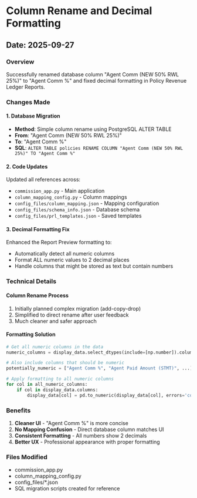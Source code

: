 # Column Rename and Decimal Formatting

## Date: 2025-09-27

### Overview
Successfully renamed database column "Agent Comm (NEW 50% RWL 25%)" to "Agent Comm %" and fixed decimal formatting in Policy Revenue Ledger Reports.

### Changes Made

#### 1. Database Migration
- **Method**: Simple column rename using PostgreSQL ALTER TABLE
- **From**: "Agent Comm (NEW 50% RWL 25%)"
- **To**: "Agent Comm %"
- **SQL**: `ALTER TABLE policies RENAME COLUMN "Agent Comm (NEW 50% RWL 25%)" TO "Agent Comm %"`

#### 2. Code Updates
Updated all references across:
- `commission_app.py` - Main application
- `column_mapping_config.py` - Column mappings
- `config_files/column_mapping.json` - Mapping configuration
- `config_files/schema_info.json` - Database schema
- `config_files/prl_templates.json` - Saved templates

#### 3. Decimal Formatting Fix
Enhanced the Report Preview formatting to:
- Automatically detect all numeric columns
- Format ALL numeric values to 2 decimal places
- Handle columns that might be stored as text but contain numbers

### Technical Details

#### Column Rename Process
1. Initially planned complex migration (add-copy-drop)
2. Simplified to direct rename after user feedback
3. Much cleaner and safer approach

#### Formatting Solution
```python
# Get all numeric columns in the data
numeric_columns = display_data.select_dtypes(include=[np.number]).columns.tolist()

# Also include columns that should be numeric
potentially_numeric = ["Agent Comm %", "Agent Paid Amount (STMT)", ...]

# Apply formatting to all numeric columns
for col in all_numeric_columns:
    if col in display_data.columns:
        display_data[col] = pd.to_numeric(display_data[col], errors='coerce').round(2)
```

### Benefits
1. **Cleaner UI** - "Agent Comm %" is more concise
2. **No Mapping Confusion** - Direct database column matches UI
3. **Consistent Formatting** - All numbers show 2 decimals
4. **Better UX** - Professional appearance with proper formatting

### Files Modified
- commission_app.py
- column_mapping_config.py
- config_files/*.json
- SQL migration scripts created for reference